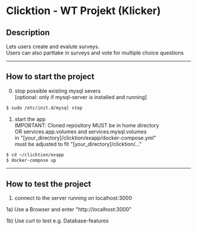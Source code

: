# Clicktion - WT Projekt (Klicker)

## Description

Lets users create and evalute surveys.  
Users can also parttake in surveys and vote for multiple choice questions

---
## How to start the project

0. stop possible existing mysql severs  
[optional: only if mysql-server is installed and running]  
```bash
$ sudo /etc/init.d/mysql stop
```


1. start the app  
IMPORTANT: Cloned repository MUST be in home directory  
OR services.app.volumes and services.mysql.volumes  
in "[your_directory]/clicktion/exapp/docker-compose.yml"   
must be adjusted to fit "[your_directory]/clicktion/..."
```bash
$ cd ~/clicktion/exapp
$ docker-compose up
```
---  

## How to test the project

1. connect to the server running on localhost:3000  

1a) Use a Browser and enter "http://localhost:3000"  

1b) Use curl to test e.g. Database-features
